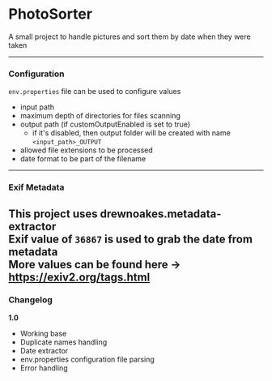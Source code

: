 # PhotoSorter

A small project to handle pictures and sort them by date when they were taken

---
### Configuration
`env.properties` file can be used to configure values
 
- input path
- maximum depth of directories for files scanning
- output path (if customOutputEnabled is set to true)
  - if it's disabled, then output folder will be created with name `<input_path>_OUTPUT` 
- allowed file extensions to be processed
- date format to be part of the filename
---
### Exif Metadata

This project uses **drewnoakes.metadata-extractor** \
Exif value of `36867` is used to grab the date from metadata \
More values can be found here -> https://exiv2.org/tags.html
---

### Changelog


**1.0** 
- Working base
- Duplicate names handling
- Date extractor
- env.properties configuration file parsing
- Error handling

